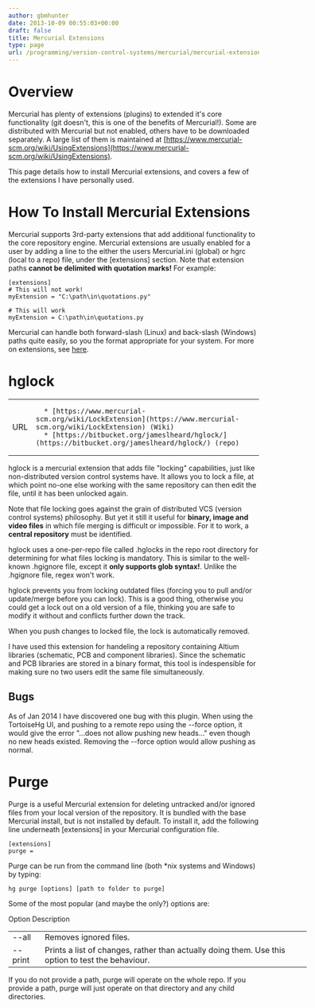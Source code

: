 ```yaml
---
author: gbmhunter
date: 2013-10-09 00:55:03+00:00
draft: false
title: Mercurial Extensions
type: page
url: /programming/version-control-systems/mercurial/mercurial-extensions
---
```


# Overview




Mercurial has plenty of extensions (plugins) to extended it's core functionality (git doesn't, this is one of the benefits of Mercurial!). Some are distributed with Mercurial but not enabled, others have to be downloaded separately. A large list of them is maintained at [https://www.mercurial-scm.org/wiki/UsingExtensions](https://www.mercurial-scm.org/wiki/UsingExtensions).




This page details how to install Mercurial extensions, and covers a few of the extensions I have personally used.




# How To Install Mercurial Extensions




Mercurial supports 3rd-party extensions that add additional functionality to the core repository engine. Mercurial extensions are usually enabled for a user by adding a line to the either the users Mercurial.ini (global) or hgrc (local to a repo) file, under the [extensions] section. Note that extension paths **cannot be delimited with quotation marks!** For example:



    
    [extensions]
    # This will not work!
    myExtension = "C:\path\in\quotations.py"
    
    # This will work
    myExtension = C:\path\in\quotations.py
    




Mercurial can handle both forward-slash (Linux) and back-slash (Windows) paths quite easily, so you the format appropriate for your system. For more on extensions, see [here](https://www.mercurial-scm.org/wiki/UsingExtensions).




# hglock


<table >
<tbody >
<tr >

<td >URL
</td>

<td >



	  * [https://www.mercurial-scm.org/wiki/LockExtension](https://www.mercurial-scm.org/wiki/LockExtension) (Wiki)
	  * [https://bitbucket.org/jameslheard/hglock/](https://bitbucket.org/jameslheard/hglock/) (repo)


</td>
</tr>
</tbody>
</table>


hglock is a mercurial extension that adds file "locking" capabilities, just like non-distributed version control systems have. It allows you to lock a file, at which point no-one else working with the same repository can then edit the file, until it has been unlocked again.




Note that file locking goes against the grain of distributed VCS (version control systems) philosophy. But yet it still it useful for **binary, image and video files** in which file merging is difficult or impossible. For it to work, a **central repository** must be identified.




hglock uses a one-per-repo file called .hglocks in the repo root directory for determining for what files locking is mandatory. This is similar to the well-known .hgignore file, except it **only supports glob syntax!**. Unlike the .hgignore file, regex won't work.




hglock prevents you from locking outdated files (forcing you to pull and/or update/merge before you can lock). This is a good thing, otherwise you could get a lock out on a old version of a file, thinking you are safe to modify it without and conflicts further down the track.




When you push changes to locked file, the lock is automatically removed.




I have used this extension for handeling a repository containing Altium libraries (schematic, PCB and component libraries). Since the schematic and PCB libraries are stored in a binary format, this tool is indespensible for making sure no two users edit the same file simultaneously.




## Bugs




As of Jan 2014 I have discovered one bug with this plugin. When using the TortoiseHg UI, and pushing to a remote repo using the --force option, it would give the error "...does not allow pushing new heads..." even though no new heads existed. Removing the --force option would allow pushing as normal.




# Purge




Purge is a useful Mercurial extension for deleting untracked and/or ignored files from your local version of the repository. It is bundled with the base Mercurial install, but is not installed by default. To install it, add the following line underneath [extensions] in your Mercurial configuration file.



    
    [extensions]
    purge =
    




Purge can be run from the command line (both *nix systems and Windows) by typing:



    
    hg purge [options] [path to folder to purge]
    




Some of the most popular (and maybe the only?) options are:


<table style="width: 600px;" >
<tbody >
<tr >
Option
Description
</tr>
<tr >

<td >--all
</td>

<td >Removes ignored files.
</td>
</tr>
<tr >

<td >--print
</td>

<td >Prints a list of changes, rather than actually doing them. Use this option to test the behaviour.
</td>
</tr>
</tbody>
</table>


If you do not provide a path, purge will operate on the whole repo. If you provide a path, purge will just operate on that directory and any child directories.
